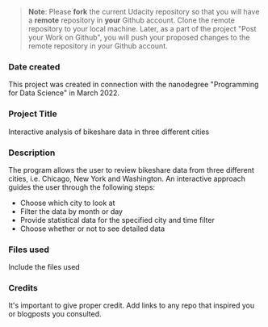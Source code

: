 >**Note**: Please **fork** the current Udacity repository so that you will have a **remote** repository in **your** Github account. Clone the remote repository to your local machine. Later, as a part of the project "Post your Work on Github", you will push your proposed changes to the remote repository in your Github account.

### Date created
This project was created in connection with the nanodegree "Programming for Data Science" in March 2022.

### Project Title
Interactive analysis of bikeshare data in three different cities

### Description
The program allows the user to review bikeshare data from three different cities, i.e. Chicago, New York and Washington.
An interactive approach guides the user through the following steps:
- Choose which city to look at
- Filter the data by month or day
- Provide statistical data for the specified city and time filter
- Choose whether or not to see detailed data 

### Files used
Include the files used

### Credits
It's important to give proper credit. Add links to any repo that inspired you or blogposts you consulted.
